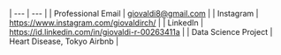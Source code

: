 | --- | --- |
| Professional Email | giovaldi8@gmail.com |
| Instagram | https://www.instagram.com/giovaldirch/ |
| LinkedIn | https://id.linkedin.com/in/giovaldi-r-00263411a |
| Data Science Project | Heart Disease, Tokyo Airbnb |
<!--
**giovaldir/giovaldir** is a ✨ _special_ ✨ repository because its `README.md` (this file) appears on your GitHub profile.


